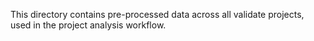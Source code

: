 This directory contains pre-processed data across all validate projects, used in the project analysis workflow.